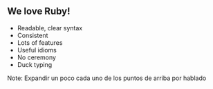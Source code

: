 ## We love Ruby!

* Readable, clear syntax
* Consistent
* Lots of features
* Useful idioms
* No ceremony
* Duck typing

Note:
Expandir un poco cada uno de los puntos de arriba por hablado
